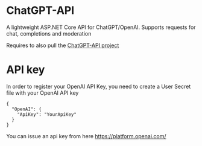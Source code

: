 # ChatGPT-API
A lightweight ASP.NET Core API for ChatGPT/OpenAI. Supports requests for chat, completions and moderation

Requires to also pull the [ChatGPT-API project](https://github.com/gspentzas1991/ChatGPT-API)

# API key
In order to register your OpenAI API Key, you need to create a User Secret file with your OpenAI API key
```
{
  "OpenAI": {
    "ApiKey": "YourApiKey"
  }
}
```
You can issue an api key from here https://platform.openai.com/
